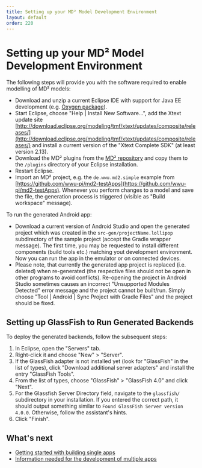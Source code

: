```yaml
---
title: Setting up your MD² Model Development Environment
layout: default
order: 220
---
```


# Setting up your MD² Model Development Environment

The following steps will provide you with the software required to enable modelling of MD² models:

* Download and unzip a current Eclipse IDE with support for Java EE development (e.g. [Oxygen package](https://www.eclipse.org/downloads/packages/release/oxygen/2)).
* Start Eclipse, choose "Help | Install New Software...", add the Xtext update site [http://download.eclipse.org/modeling/tmf/xtext/updates/composite/releases/](http://download.eclipse.org/modeling/tmf/xtext/updates/composite/releases/) and install a current version of the "Xtext Complete SDK" (at least version 2.13).
* Download the MD² plugins from the [MD² repository](https://github.com/wwu-pi/md2-framework/tree/master/plugins) and copy them to the `/plugins` directory of your Eclipse installation.
* Restart Eclipse.
* Import an MD² project, e.g. the `de.wwu.md2.simple` example from [https://github.com/wwu-pi/md2-testApps](https://github.com/wwu-pi/md2-testApps). Whenever you perform changes to a model and save the file, the generation process is triggered (visible as "Build workspace" message).

To run the generated Android app:
* Download a current version of Android Studio and open the generated project which was created in the `src-gen/projectName.lollipop` subdirectory of the sample project (accept the Gradle wrapper message). The first time, you may be requested to install different components (build tools etc.) matching yout development environment. Now you can run the app in the emulator or on connected devices.
* Please note, that currently the generated app project is replaced (i.e. deleted) when re-generated (the respective files should not be open in other programs to avoid conflicts). Re-opening the project in Android Studio sometimes causes an incorrect "Unsupported Modules Detected" error message and the project cannot be built/run. Simply choose "Tool | Android | Sync Project with Gradle Files" and the project should be fixed.

## Setting up GlassFish to Run Generated Backends
To deploy the generated backends, follow the subsequent steps:

1. In Eclipse, open the "Servers" tab.
1. Right-click it and choose "New" > "Server".
1. If the GlassFish adapter is not installed yet (look for "GlassFish" in the list of types), click "Download additional server adapters" and install the entry "GlassFish Tools".
1. From the list of types, choose "GlassFish" > "GlassFish 4.0" and click "Next".
1. For the Glassfish Server Directory field, navigate to the `glassfish/` subdirectory in your installation.
If you entered the correct path, it should output something similar to ```Found GlassFish Server version 4.0.0```.
	Otherwise, follow the assistant's hints.
1. Click "Finish".

## What's next
* [Getting started with building single apps](230_single-apps.html)
* [Information needed for the development of multiple apps](240_multiple-apps.html)
